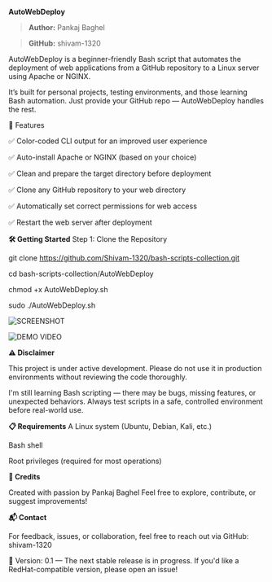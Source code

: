 **AutoWebDeploy**

> **Author:**  Pankaj Baghel

> **GitHub:**  shivam-1320

AutoWebDeploy is a beginner-friendly Bash script that automates the deployment of web applications from a GitHub repository to a Linux server using Apache or NGINX.

It’s built for personal projects, testing environments, and those learning Bash automation.
Just provide your GitHub repo — AutoWebDeploy handles the rest.

🚀 Features

✅ Color-coded CLI output for an improved user experience

✅ Auto-install Apache or NGINX (based on your choice)

✅ Clean and prepare the target directory before deployment

✅ Clone any GitHub repository to your web directory

✅ Automatically set correct permissions for web access

✅ Restart the web server after deployment


**🛠️ Getting Started**
Step 1: Clone the Repository

git clone https://github.com/Shivam-1320/bash-scripts-collection.git

cd bash-scripts-collection/AutoWebDeploy

chmod +x AutoWebDeploy.sh

sudo ./AutoWebDeploy.sh

![SCREENSHOT](https://drive.google.com/file/d/1NjwEi2O9AnWwXxbyYi7B28mmwz7JT5C0/view?usp=sharing)


![DEMO VIDEO](https://drive.google.com/file/d/1RRv8dZvkQ3ZbC-NeyYM6ejat1-01g05O/view?usp=drive_link)


**⚠️ Disclaimer**

This project is under active development.
Please do not use it in production environments without reviewing the code thoroughly.

I'm still learning Bash scripting — there may be bugs, missing features, or unexpected behaviors. Always test scripts in a safe, controlled environment before real-world use.

**📋 Requirements**
A Linux system (Ubuntu, Debian, Kali, etc.)

Bash shell

Root privileges (required for most operations)

**🙏 Credits**

Created with passion by Pankaj Baghel
Feel free to explore, contribute, or suggest improvements!

**📬 Contact**

For feedback, issues, or collaboration, feel free to reach out via GitHub: shivam-1320

🧪 Version: 0.1 — The next stable release is in progress.
If you'd like a RedHat-compatible version, please open an issue!
